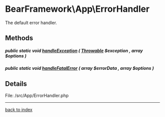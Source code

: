 # BearFramework\App\ErrorHandler

The default error handler.

## Methods

##### public static void [handleException](bearframework.app.errorhandler.handleexception.method.md) ( [Throwable](http://php.net/manual/en/class.throwable.php) $exception , array $options )

##### public static void [handleFatalError](bearframework.app.errorhandler.handlefatalerror.method.md) ( array $errorData , array $options )

## Details

File: /src/App/ErrorHandler.php

---

[back to index](index.md)

